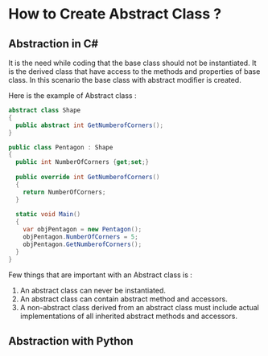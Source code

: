# How to Create Abstract Class ?

## Abstraction in C#

It is the need while coding that the base class should not be instantiated. It is the derived class that have access to the methods and properties of base class. In this scenario the base class with abstract modifier is created.

Here is the example of Abstract class :

```csharp
abstract class Shape
{
  public abstract int GetNumberofCorners();
}

public class Pentagon : Shape
{
  public int NumberOfCorners {get;set;}
  
  public override int GetNumberofCorners()
  {
    return NumberOfCorners;
  }
  
  static void Main()
  {
    var objPentagon = new Pentagon();
    objPentagon.NumberOfCorners = 5;
    objPentagon.GetNumberofCorners();    
  }
}
```
Few things that are important with an Abstract class is :
1. An abstract class can never be instantiated.
2. An abstract class can contain abstract method and accessors.
3. A non-abstract class derived from an abstract class must include actual implementations of all inherited abstract methods and accessors.

## Abstraction with Python

```python

```
